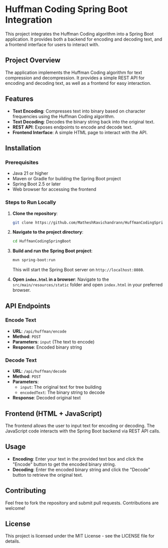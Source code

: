 # Huffman Coding Spring Boot Integration

This project integrates the Huffman Coding algorithm into a Spring Boot application. It provides both a backend for encoding and decoding text, and a frontend interface for users to interact with.

## Project Overview
The application implements the Huffman Coding algorithm for text compression and decompression. It provides a simple REST API for encoding and decoding text, as well as a frontend for easy interaction.

## Features
- **Text Encoding**: Compresses text into binary based on character frequencies using the Huffman Coding algorithm.
- **Text Decoding**: Decodes the binary string back into the original text.
- **REST API**: Exposes endpoints to encode and decode text.
- **Frontend Interface**: A simple HTML page to interact with the API.

## Installation

### Prerequisites
- Java 21 or higher
- Maven or Gradle for building the Spring Boot project
- Spring Boot 2.5 or later
- Web browser for accessing the frontend

### Steps to Run Locally

1. **Clone the repository**:
   ```bash
   git clone https://github.com/MatheshRavichandrann/HuffmanCodingSpringBoot.git
   ```

2. **Navigate to the project directory**:
   ```bash
   cd HuffmanCodingSpringBoot
   ```

3. **Build and run the Spring Boot project**:
   ```bash
   mvn spring-boot:run
   ```

   This will start the Spring Boot server on `http://localhost:8080`.

4. **Open `index.html` in a browser**:
   Navigate to the `src/main/resources/static` folder and open `index.html` in your preferred browser.

## API Endpoints

### Encode Text
- **URL**: `/api/huffman/encode`
- **Method**: `POST`
- **Parameters**: `input` (The text to encode)
- **Response**: Encoded binary string

### Decode Text
- **URL**: `/api/huffman/decode`
- **Method**: `POST`
- **Parameters**: 
  - `input`: The original text for tree building
  - `encodedText`: The binary string to decode
- **Response**: Decoded original text

## Frontend (HTML + JavaScript)

The frontend allows the user to input text for encoding or decoding. The JavaScript code interacts with the Spring Boot backend via REST API calls.

## Usage

- **Encoding**: Enter your text in the provided text box and click the "Encode" button to get the encoded binary string.
- **Decoding**: Enter the encoded binary string and click the "Decode" button to retrieve the original text.

## Contributing
Feel free to fork the repository and submit pull requests. Contributions are welcome!

## License
This project is licensed under the MIT License - see the LICENSE file for details.
